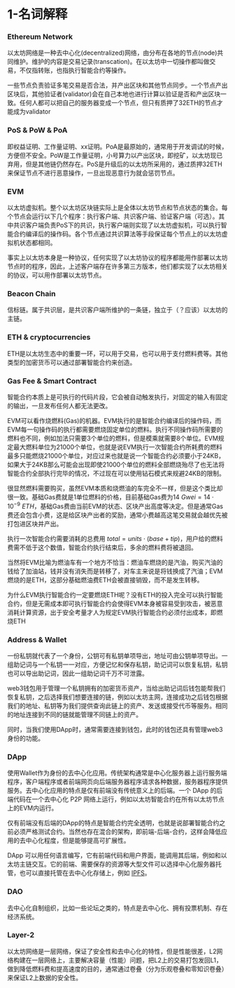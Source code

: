 # 1-名词解释

### Ethereum Network

以太坊网络是一种去中心化(decentralized)网络，由分布在各地的节点(node)共同维护。维护的内容是交易记录(transcation)。在以太坊中一切操作都叫做交易，不仅指转账，也指执行智能合约等操作。

一些节点负责验证多笔交易是否合法，并产出区块和其他节点同步。一个节点产出区块后，其他验证者(validator)会在自己本地也进行计算以验证是否和产出区块一致。任何人都可以把自己的服务器变成一个节点，但只有质押了32ETH的节点才能成为validator

### PoS & PoW & PoA

即权益证明、工作量证明、xx证明。PoA是最原始的，通常用于开发调试的时候，方便但不安全。PoW是工作量证明，小号算力以产出区块，即挖矿，以太坊现已弃用，但是其他链仍然存在。PoS是升级后的以太坊所采用的，通过质押32ETH来保证节点不进行恶意操作，一旦出现恶意行为就会惩罚节点。

### EVM

以太坊虚拟机。整个以太坊区块链实际上是全体以太坊节点和节点状态的集合。每个节点会运行以下几个程序：执行客户端、共识客户端、验证客户端（可选）。其中共识客户端负责PoS下的共识，执行客户端则实现了以太坊虚拟机，可以执行智能合约编译后的操作码。各个节点通过共识算法等手段保证每个节点上的以太坊虚拟机状态都相同。

事实上以太坊本身是一种协议，任何实现了以太坊协议的程序都能用作部署以太坊节点时的程序，因此，上述客户端存在许多第三方版本，他们都实现了以太坊相关的协议，可以用作部署以太坊节点。

### Beacon Chain

信标链。属于共识层，是共识客户端所维护的一条链，独立于（？应该）以太坊的主链。

### ETH & cryptocurrencies

ETH是以太坊生态中的重要一环，可以用于交易，也可以用于支付燃料费等。其他类型的加密货币可以通过部署智能合约来创造。

### Gas Fee & Smart Contract

智能合约本质上是可执行的代码片段，它会被自动触发执行，对固定的输入有固定的输出，一旦发布任何人都无法更改。

EVM可以看作烧燃料(Gas)的机器。EVM执行的是智能合约编译后的操作码，而EVM每一句操作码的执行都需要燃烧固定单位的燃料。执行不同操作码所需要的燃料也不同，例如加法只需要3个单位的燃料，但是模乘就需要8个单位。EVM规定最大燃料单位为21000个单位，也就是说EVM执行一次智能合约所耗费的燃料最多只能燃烧21000个单位，对应过来也就是说一个智能合约必须要小于24KB，如果大于24KB那么可能会出现即使21000个单位的燃料全部燃烧殆尽了也无法将智能合约全部执行完毕的情况，不过现在可以使用钻石模式来规避24KB的限制。

很显然燃料需要购买，虽然EVM本质和烧燃油的车完全不一样，但是这个类比却很一致。基础Gas费就是1单位燃料的价格，目前基础Gas费为$14\ Gwei = 14\cdot10^{-9}\ ETH$，基础Gas费由当前EVM的状态、区块产出高度等决定。但是通常Gas 费还会包含小费，这是给区块产出者的奖励，通常小费越高这笔交易就会越优先被打包进区块并产出。

执行一次智能合约需要消耗的总费用 $total = units\cdot(base+tip)$，用户给的燃料费需不低于这个数值，智能合约执行结束后，多余的燃料费将被退回。

当然将EVM比喻为燃油车有一个地方不恰当：燃油车燃烧的是汽油，购买汽油的钱给了加油站，钱并没有消失而是转移了，对车主来说是将钱换成了汽油；EVM燃烧的是ETH，这部分基础燃油费ETH会被直接销毁，而不是发生转移。

为什么EVM执行智能合约一定要燃烧ETH呢？没有ETH的投入完全可以执行智能合约，但是无需成本即可执行智能合约会使得EVM本身被容易受到攻击，被恶意消耗计算资源，出于安全考量才人为规定EVM执行智能合约必须付出成本，即燃烧ETH

### Address & Wallet

一份私钥就代表了一个身份，公钥可有私钥单项导出，地址可由公钥单项导出。一组助记词与一个私钥一一对应，方便记忆和保存私钥，助记词可以恢复私钥，私钥也可以导出助记词，因此一组助记词千万不可泄露。

web3钱包用于管理一个私钥拥有的加密货币资产，当给出助记词后钱包能帮我们恢复私钥，之后选择我们想要连接的链，例如以太坊主网，连接成功之后钱包根据我们的地址、私钥等为我们提供查询此链上的资产、发送或接受代币等服务。相同的地址连接到不同的链就能管理不同链上的资产。

同时，当我们使用DApp时，通常需要连接到钱包，此时的钱包还具有管理web3身份的功能。

### DApp

使用Wallet作为身份的去中心化应用。传统架构通常是中心化服务器上运行服务端程序，客户端程序或者前端网页向后端服务器程序请求各种数据，服务器程序提供服务。去中心化应用的特点是仅有前端没有传统意义上的后端。一个 DApp 的后端代码在一个去中心化 P2P 网络上运行，例如以太坊智能合约在所有以太坊节点上的EVM内运行。

仅有前端没有后端的DApp的特点是智能合约完全透明，也就是说部署智能合约之前必须严格测试合约。当然也存在混合的架构，即前端-后端-合约，这样会降低应用的去中心化程度，但是能够提高可扩展性。

DApp 可以用任何语言编写，它有前端代码和用户界面，能调用其后端，例如和以太坊主链交互。它的前端、需要保存的资源等大型文件可以选择中心化服务器托管，也可以直接托管在去中心化存储上，例如 [IPFS](https://ipfs.io/)。

### DAO

去中心化自制组织，比如一些论坛之类的，特点是去中心化、拥有投票机制、存在经济系统。

### Layer-2

以太坊网络是一层网络，保证了安全性和去中心化的特性，但是性能很差，L2网络构建在一层网络上，主要解决容量（性能）问题，把L2上的交易打包发回L1，做到降低燃料费和提高速度的目的，通常通过卷叠（分为乐观卷叠和零知识卷叠）来保证L2上数据的安全性。

